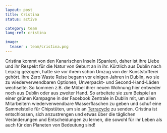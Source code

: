 ```yaml
---
layout: post
title: Cristina
status: active

category: team
lang-ref: cristina

image:
  teaser : team/cristina.png
---
```


Cristina kommt von den Kanarischen Inseln (Spanien), daher ist ihre Liebe und ihr Respekt für die Natur von Geburt an in ihr. Kürzlich aus Dublin nach Leipzig gezogen, hatte sie vor ihrem schon Umzug von der Kunststofferei gehört. Ihre Zero Waste Reise begann vor einigen Jahren in Dublin, wo sie zu wiederverwendbaren Optionen, Unverpackt- und Second-Hand-Läden wechselte. So kommen z.B. die Möbel ihrer neuen Wohnung hier entweder noch aus Dublin oder aus zweiter Hand. So arbeitete sie zum Beispiel an einer grünen Kampagne in der Facebook Zentrale in Dublin mit, um allen Mitarbeitern wiederverwendbare Wasserflaschen zu geben und schuf eine Sammelstelle für Chipstüten, um sie an [Terracycle](https://www.terracycle.com/de-DE) zu senden. Cristina ist entschlossen, sich anzustrengen und etwas über die täglichen Veränderungen und Entscheidungen zu lernen, die sowohl für ihr Leben als auch für den Planeten von Bedeutung sind!
